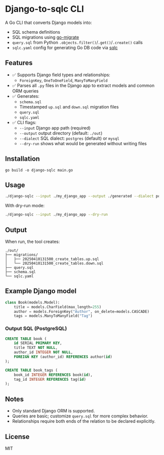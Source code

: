 # Django-to-sqlc CLI

A Go CLI that converts Django models into:

- SQL schema definitions
- SQL migrations using [go-migrate](https://github.com/golang-migrate/migrate)
- `query.sql` from Python `.objects.filter()`/`.get()`/`.create()` calls
- `sqlc.yaml` config for generating Go DB code via [sqlc](https://sqlc.dev)

## Features

- ✅ Supports Django field types and relationships:
  - `ForeignKey`, `OneToOneField`, `ManyToManyField`
- ✅ Parses all `.py` files in the Django app to extract models and common ORM queries
- ✅ Generates:
  - `schema.sql`
  - Timestamped `up.sql` and `down.sql` migration files
  - `query.sql`
  - `sqlc.yaml`
- ✅ CLI flags:
  - `--input` Django app path (required)
  - `--output` output directory (default: `./out`)
  - `--dialect` SQL dialect: `postgres` (default) or `mysql`
  - `--dry-run` shows what would be generated without writing files

## Installation

```
go build -o django-sqlc main.go
```

## Usage

```bash
./django-sqlc --input ./my_django_app --output ./generated --dialect postgres
```

With dry-run mode:

```bash
./django-sqlc --input ./my_django_app --dry-run
```

## Output

When run, the tool creates:

```text
./out/
├── migrations/
│   ├── 20250410131500_create_tables.up.sql
│   └── 20250410131500_create_tables.down.sql
├── query.sql
├── schema.sql
└── sqlc.yaml
```

## Example Django model

```python
class Book(models.Model):
    title = models.CharField(max_length=255)
    author = models.ForeignKey("Author", on_delete=models.CASCADE)
    tags = models.ManyToManyField("Tag")
```

### Output SQL (PostgreSQL)

```sql
CREATE TABLE book (
    id SERIAL PRIMARY KEY,
    title TEXT NOT NULL,
    author_id INTEGER NOT NULL,
    FOREIGN KEY (author_id) REFERENCES author(id)
);

CREATE TABLE book_tags (
    book_id INTEGER REFERENCES book(id),
    tag_id INTEGER REFERENCES tag(id)
);
```

## Notes

- Only standard Django ORM is supported.
- Queries are basic; customize `query.sql` for more complex behavior.
- Relationships require both ends of the relation to be declared explicitly.

## License

MIT
